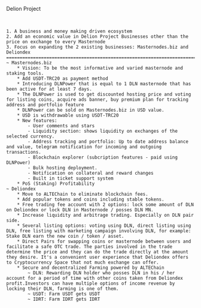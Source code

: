 <p class="text-center">Delion Project</p>
<br>

	1. A business and money making driven ecosystem
	2. Add an economic value in Delion Project Businesses other than the price on exchange to every Masternode
	3. Focus on expanding the 2 existing businesses: Masternodes.biz and Deliondex
	=================================================================================================
	~ Masternodes.biz
		* Vision: To be the most informative and varied masternode and staking tools.
		* Add USDT-TRC20 as payment method
		* Introducing DLNPower that is equal to 1 DLN masternode that has been active for at least 7 days.
		* The DLNPower is used to get discounted hosting price and voting for listing coins, acquire ads banner, buy premium plan for tracking address and portfolio feature
		* DLNPower can be sold on Masternodes.biz in USD value.
		* USD is withdrawable using USDT-TRC20
		* New features:
			- User comments and stars
			- Liquidity section: shows liquidity on exchanges of the selected currency.
			- Address tracking and portfolio: Up to date address balance and value, telegram notification for incoming and outgoing transactions.
			- Blockchain explorer (subcription features - paid using DLNPower)
			- Bulk hosting deployment.
			- Notification on collateral and reward changes
			- Built in ticket support system
		* PoS (Staking) Profitability
	~ Deliondex
		* Move to ALTEChain to eliminate blockchain fees.
		* Add popular tokens and coins including stable tokens.
		* Free trading fee account with 2 options: lock some amount of DLN on Deliondex or lock DLN in Masternode / posses DLN MN.
		* Increase liquidity and arbitrage trading. Especially on DLN pair side.
		* Several listing options: voting using DLN, direct listing using DLN, free listing with marketing campaign involving DLN, for example: Stake DLN earn the new coin / token / asset.
		* Direct Pairs for swapping coins or masternode between users and facilitate a safe OTC trade. The parties involved in the trade determine the price and they can do the trade directly at the amount they desire. It's a convenient user experience that Deliondex offers to Cryptocurrency Space that not much exchange can offer.
		* Secure and decentralized Farming powered by ALTEChain
			~ DLN: Rewarding DLN holder who posses DLN in his / her account for a period of time with other coins taken from Deliondex profit.Investors can have multiple options of income revenue by locking their DLN, farming is one of them.
			~ USDT: Farm USDT gets USDT
			~ IDRT: Farm IDRT gets IDRT
